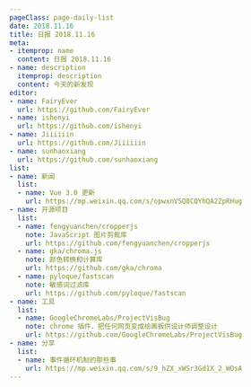 ```yaml
---
pageClass: page-daily-list
date: 2018.11.16
title: 日报 2018.11.16
meta:
- itemprop: name
  content: 日报 2018.11.16
- name: description
  itemprop: description
  content: 今天的新发现
editor:
- name: FairyEver
  url: https://github.com/FairyEver
- name: ishenyi
  url: https://github.com/ishenyi
- name: Jiiiiiin
  url: https://github.com/Jiiiiiin
- name: sunhaoxiang
  url: https://github.com/sunhaoxiang
list:
- name: 新闻
  list:
  - name: Vue 3.0 更新
    url: https://mp.weixin.qq.com/s/opwxnVSQ8CQYhQA2ZpRHug
- name: 开源项目
  list:
  - name: fengyuanchen/cropperjs
    note: JavaScript 图片剪裁库
    url: https://github.com/fengyuanchen/cropperjs
  - name: gka/chroma.js
    note: 颜色转换和计算库
    url: https://github.com/gka/chroma
  - name: pyloque/fastscan
    note: 敏感词过滤库
    url: https://github.com/pyloque/fastscan
- name: 工具
  list:
  - name: GoogleChromeLabs/ProjectVisBug
    note: chrome 插件，把任何网页变成绘画板供设计师调整设计
    url: https://github.com/GoogleChromeLabs/ProjectVisBug
- name: 分享
  list:
  - name: 事件循环机制的那些事
    url: https://mp.weixin.qq.com/s/9_hZX_xWSr3Gd1X_2_WOsA
---
```


<daily-list v-bind="$page.frontmatter"/>